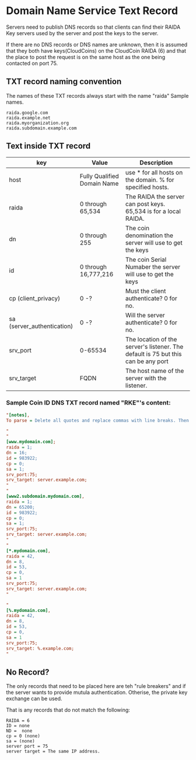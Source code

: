 # Domain Name Service Text Record 

Servers need to publish DNS records so that clients can find their RAIDA Key servers used by the server and post the keys to the server. 

If there are no DNS records or DNS names are unknown, then it is assumed that they both have keys(CloudCoins) on the CloudCoin RAIDA (6) and that the place to post the request is on the same host as the one being contacted on port 75. 

## TXT record naming convention
The names of these TXT records always start with the name "raida"
Sample names. 
```
raida.google.com
raida.example.net
raida.myorganization.org
raida.subdomain.example.com
```
## Text inside TXT record

key | Value | Description
---|---|---
host | Fully Qualified Domain Name | use * for all hosts on the domain. % for specified hosts. 
raida | 0 through 65,534 | The RAIDA the server can post keys. 65,534 is for a local RAIDA.
dn | 0 through 255 | The coin denomination the server will use to get the keys
id | 0 through 16,777,216 | The coin Serial Numaber the server will use to get the keys
cp (client_privacy) | 0 -? | Must the client authenticate? 0 for no. 
sa (server_authentication) | 0 -? | Will the server authenticate? 0 for no. 
srv_port | 0-65534 | The location of the server's listener. The default is 75 but this can be any port
srv_target | FQDN | The host name of the server with the listener. 


### Sample Coin ID DNS TXT record named "RKE"'s content:
```ini
"[notes],
To parse = Delete all quotes and replace commas with line breaks. Then treat as .ini file;

"
"
[www.mydomain.com];
raida = 1;
dn = 16;
id = 983922;
cp = 0;
sa = 1;
srv_port:75;
srv_target: server.example.com;
"
"
[www2.subdomain.mydomain.com],
raida = 1;
dn = 65200;
id = 983922;
cp = 0;
sa = 1;
srv_port:75;
srv_target: server.example.com;
"
"
[*.mydomain.com],
raida = 42,
dn = 8,
id = 53,
cp = 0,
sa = 1
srv_port:75;
srv_target: server.example.com;
"

"
[%.mydomain.com],
raida = 42,
dn = 8,
id = 53,
cp = 0,
sa = 1
srv_port:75;
srv_target: %.example.com;
"
```
## No Record?
The only records that need to be placed here are teh "rule breakers" and if the server wants to provide mutula authentication. Otherise, the private key exchange can be used. 

That is any records that do not match the following: 
```
RAIDA = 6
ID = none
ND =  none
cp = 0 (none)
sa = (none)
server port = 75
server target = The same IP address. 
```


<!--
In the example above, the key receivers is advertising that it has shared secrets (coins) with the RAIDA IDs of 1, 2, 17 and 65023.  The client will then need to ask the Guardians for host records for the locations of these RAIDA. And the client may need to get coins to talk to these RAIDA. 

### Sample Indvidual DNS TXT record named "RKE"'s content:
```
"r0=RKE.secure.com 89828293 30000 " "r1=RKE.secure.com 89828293 30000 " "r2=RKE.secure.com 89828293 30000 " "r3=RKE.secure.com 89828293 30000 " "r4=RKE.secure.com 89828293 30000 " "r5=RKE.secure.com 89828293 30000 ""r6=RKE.secure.com 89828293 30000 " "r7=RKE.secure.com 89828293 30000 " "r8=RKE.secure.com 89828293 30000 " "r9=RKE.secure.com 89828293 30000 " "r10=RKE.secure.com 89828293 30000 " "r11=RKE.secure.com 89828293 30000 "
```
Here the receiver supports 12 RKE servers and they all encrypt with key number 89,828,293 and use port 30,000.

Sample Anonymous DNS TXT record named "RKE"'s content:
```
"anonymous=ok"
```
 ### It is also possible to mix them:
 ```
 "1" "r0=RKE.secure.com 89828293 30000 " "anonymous=ok"
 ```

## Client Receiver Resolution
1. The client will lookup the receivers RKE TXT record using a call to DNS. 
2. The client then parse the TXT file.
3. The client will decide on a strategy of which RKE servers to use.
4. The client resolves the IP addresses of the RKE servers (if needed). 

## Ticket Getting. 
In the ticket getting phase, the client will create a key and then have the receiver's RKE servers encrypt it. 
-->

